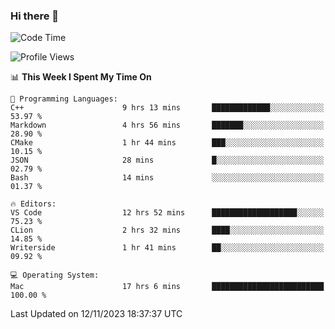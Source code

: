 ### Hi there 👋

<!--START_SECTION:waka-->
![Code Time](http://img.shields.io/badge/Code%20Time-84%20hrs%2027%20mins-blue)

![Profile Views](http://img.shields.io/badge/Profile%20Views-15-blue)

📊 **This Week I Spent My Time On** 

```text
💬 Programming Languages: 
C++                      9 hrs 13 mins       █████████████░░░░░░░░░░░░   53.97 % 
Markdown                 4 hrs 56 mins       ███████░░░░░░░░░░░░░░░░░░   28.90 % 
CMake                    1 hr 44 mins        ███░░░░░░░░░░░░░░░░░░░░░░   10.15 % 
JSON                     28 mins             █░░░░░░░░░░░░░░░░░░░░░░░░   02.79 % 
Bash                     14 mins             ░░░░░░░░░░░░░░░░░░░░░░░░░   01.37 % 

🔥 Editors: 
VS Code                  12 hrs 52 mins      ███████████████████░░░░░░   75.23 % 
CLion                    2 hrs 32 mins       ████░░░░░░░░░░░░░░░░░░░░░   14.85 % 
Writerside               1 hr 41 mins        ██░░░░░░░░░░░░░░░░░░░░░░░   09.92 % 

💻 Operating System: 
Mac                      17 hrs 6 mins       █████████████████████████   100.00 % 
```


 Last Updated on 12/11/2023 18:37:37 UTC
<!--END_SECTION:waka-->

<!--
**JackeyHua-SJTU/JackeyHua-SJTU** is a ✨ _special_ ✨ repository because its `README.md` (this file) appears on your GitHub profile.

Here are some ideas to get you started:

- 🔭 I’m currently working on ...
- 🌱 I’m currently learning ...
- 👯 I’m looking to collaborate on ...
- 🤔 I’m looking for help with ...
- 💬 Ask me about ...
- 📫 How to reach me: ...
- 😄 Pronouns: ...
- ⚡ Fun fact: ...
-->
